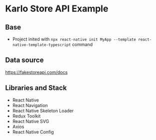 # Karlo Store API Example

## Base
- Project inited with `npx react-native init MyApp --template react-native-template-typescript` command

## Data source

https://fakestoreapi.com/docs

## Libraries and Stack
- React Native
- React Navigation
- React Native Skeleton Loader
- Redux Toolkit
- React Native SVG
- Axios
- React Native Config